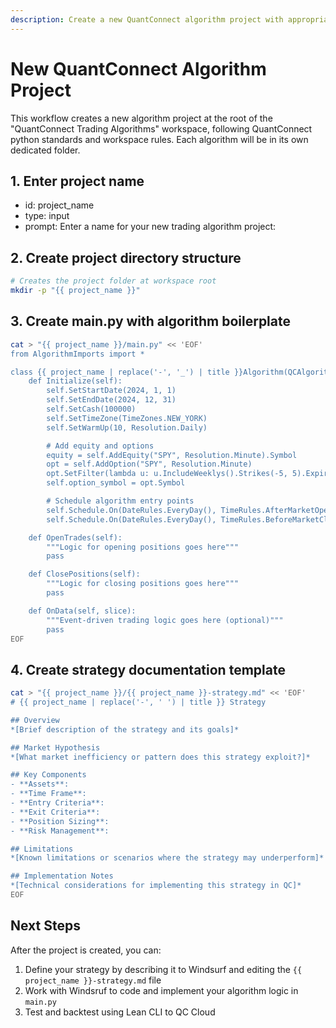 ```yaml
---
description: Create a new QuantConnect algorithm project with appropriate folder structure, main.py for algorithm code, and documentation template for strategy explanation.
---
```



# New QuantConnect Algorithm Project

This workflow creates a new algorithm project at the root of the "QuantConnect Trading Algorithms" workspace, following QuantConnect python standards and workspace rules. Each algorithm will be in its own dedicated folder.

## 1. Enter project name
- id: project_name
- type: input
- prompt: Enter a name for your new trading algorithm project:

## 2. Create project directory structure
```bash
# Creates the project folder at workspace root
mkdir -p "{{ project_name }}"
```

## 3. Create main.py with algorithm boilerplate
```bash
cat > "{{ project_name }}/main.py" << 'EOF'
from AlgorithmImports import *

class {{ project_name | replace('-', '_') | title }}Algorithm(QCAlgorithm):
    def Initialize(self):
        self.SetStartDate(2024, 1, 1)
        self.SetEndDate(2024, 12, 31)
        self.SetCash(100000)
        self.SetTimeZone(TimeZones.NEW_YORK)
        self.SetWarmUp(10, Resolution.Daily)

        # Add equity and options
        equity = self.AddEquity("SPY", Resolution.Minute).Symbol
        opt = self.AddOption("SPY", Resolution.Minute)
        opt.SetFilter(lambda u: u.IncludeWeeklys().Strikes(-5, 5).Expiration(0, 7))
        self.option_symbol = opt.Symbol

        # Schedule algorithm entry points
        self.Schedule.On(DateRules.EveryDay(), TimeRules.AfterMarketOpen("SPY", 5), self.OpenTrades)
        self.Schedule.On(DateRules.EveryDay(), TimeRules.BeforeMarketClose("SPY", 30), self.ClosePositions)

    def OpenTrades(self):
        """Logic for opening positions goes here"""
        pass

    def ClosePositions(self):
        """Logic for closing positions goes here"""
        pass

    def OnData(self, slice):
        """Event-driven trading logic goes here (optional)"""
        pass
EOF
```

## 4. Create strategy documentation template
```bash
cat > "{{ project_name }}/{{ project_name }}-strategy.md" << 'EOF'
# {{ project_name | replace('-', ' ') | title }} Strategy

## Overview
*[Brief description of the strategy and its goals]*

## Market Hypothesis
*[What market inefficiency or pattern does this strategy exploit?]*

## Key Components
- **Assets**: 
- **Time Frame**: 
- **Entry Criteria**: 
- **Exit Criteria**: 
- **Position Sizing**: 
- **Risk Management**: 

## Limitations
*[Known limitations or scenarios where the strategy may underperform]*

## Implementation Notes
*[Technical considerations for implementing this strategy in QC]*
EOF
```

## Next Steps
After the project is created, you can:
1. Define your strategy by describing it to Windsurf and editing the `{{ project_name }}-strategy.md` file
2. Work with Windsruf to code and implement your algorithm logic in `main.py`
3. Test and backtest using Lean CLI to QC Cloud 
